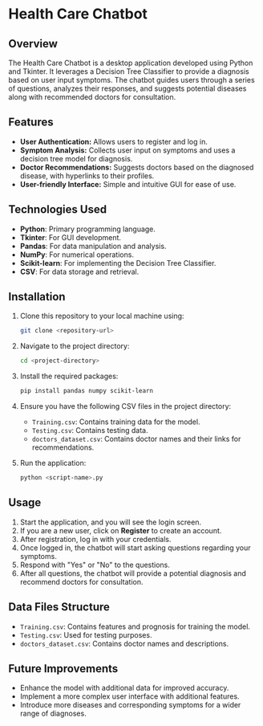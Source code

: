 # Health Care Chatbot

## Overview

The Health Care Chatbot is a desktop application developed using Python and Tkinter. It leverages a Decision Tree Classifier to provide a diagnosis based on user input symptoms. The chatbot guides users through a series of questions, analyzes their responses, and suggests potential diseases along with recommended doctors for consultation.

## Features

- **User Authentication:** Allows users to register and log in.
- **Symptom Analysis:** Collects user input on symptoms and uses a decision tree model for diagnosis.
- **Doctor Recommendations:** Suggests doctors based on the diagnosed disease, with hyperlinks to their profiles.
- **User-friendly Interface:** Simple and intuitive GUI for ease of use.

## Technologies Used

- **Python**: Primary programming language.
- **Tkinter**: For GUI development.
- **Pandas**: For data manipulation and analysis.
- **NumPy**: For numerical operations.
- **Scikit-learn**: For implementing the Decision Tree Classifier.
- **CSV**: For data storage and retrieval.

## Installation

1. Clone this repository to your local machine using:
   ```bash
   git clone <repository-url>
   ```
   
2. Navigate to the project directory:
   ```bash
   cd <project-directory>
   ```

3. Install the required packages:
   ```bash
   pip install pandas numpy scikit-learn
   ```

4. Ensure you have the following CSV files in the project directory:
   - `Training.csv`: Contains training data for the model.
   - `Testing.csv`: Contains testing data.
   - `doctors_dataset.csv`: Contains doctor names and their links for recommendations.

5. Run the application:
   ```bash
   python <script-name>.py
   ```

## Usage

1. Start the application, and you will see the login screen.
2. If you are a new user, click on **Register** to create an account.
3. After registration, log in with your credentials.
4. Once logged in, the chatbot will start asking questions regarding your symptoms.
5. Respond with "Yes" or "No" to the questions.
6. After all questions, the chatbot will provide a potential diagnosis and recommend doctors for consultation.

## Data Files Structure

- `Training.csv`: Contains features and prognosis for training the model.
- `Testing.csv`: Used for testing purposes.
- `doctors_dataset.csv`: Contains doctor names and descriptions.

## Future Improvements

- Enhance the model with additional data for improved accuracy.
- Implement a more complex user interface with additional features.
- Introduce more diseases and corresponding symptoms for a wider range of diagnoses.


